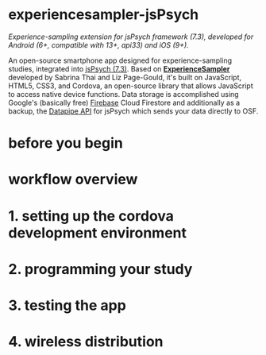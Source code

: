 # experiencesampler-jsPsych
*Experience-sampling extension for jsPsych framework (7.3), developed for Android (6+, compatible with 13+, api33) and iOS (9+).*

An open-source smartphone app designed for experience-sampling studies, integrated into <a href="https://www.jspsych.org/7.3/" target="_blank">jsPsych (7.3)</a>. Based on **<a href="http://www.experiencesampler.com/" target="_blank">ExperienceSampler</a>** developed by Sabrina Thai and Liz Page-Gould, it's built on JavaScript, HTML5, CSS3, and Cordova, an open-source library that allows JavaScript to access native device functions. Data storage is accomplished using Google's (basically free) <a href="https://firebase.google.com/" target="_blank">Firebase</a> Cloud Firestore and additionally as a backup, the <a href="https://pipe.jspsych.org/" target="_blank">Datapipe API</a> for jsPsych which sends your data directly to OSF.

# before you begin

# workflow overview

# 1. setting up the cordova development environment

# 2. programming your study

# 3. testing the app

# 4. wireless distribution



